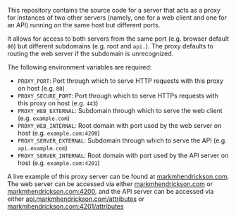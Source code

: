 This repository contains the source code for a server that acts as a proxy for instances of two other servers (namely, one for a web client and one for an API) running on the same host but different ports.

It allows for access to both servers from the same port (e.g. browser default `80`) but different subdomains (e.g. root and `api.`). The proxy defaults to routing the web server if the subdomain is unrecognized.

The following environment variables are required:

- `PROXY_PORT`: Port through which to serve HTTP requests with this proxy on host (e.g. `80`)
- `PROXY_SECURE_PORT`: Port through which to serve HTTPs requests with this proxy on host (e.g. `443`)
- `PROXY_WEB_EXTERNAL`: Subdomain through which to serve the web client (e.g. `example.com`)
- `PROXY_WEB_INTERNAL`: Root domain with port used by the web server on host (e.g. `example.com:4200`)
- `PROXY_SERVER_EXTERNAL`: Subdomain through which to serve the API (e.g. `api.example.com`)
- `PROXY_SERVER_INTERNAL`: Root domain with port used by the API server on host (e.g. `example.com:4201`)

A live example of this proxy server can be found at [markmhendrickson.com](http://markmhendrickson.com). The web server can be accessed via either [markmhendrickson.com](http://markmhendrickson.com) or [markmhendrickson.com:4200](http://markmhendrickson.com:4200), and the API server can be accessed via either [api.markmhendrickson.com/attributes](http://api.markmhendrickson.com/attributes) or [markmhendrickson.com:4201/attributes](http://markmhendrickson.com:4201/attributes)